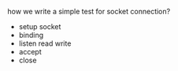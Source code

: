how we write a simple test for socket connection?
+ setup socket
+ binding
+ listen
    read
    write
+ accept
+ close

